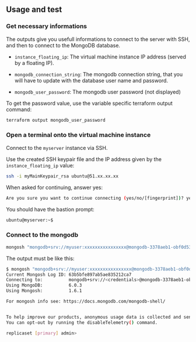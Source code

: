 
## Usage and test

### Get necessary informations

The outputs give you usefull informations to connect to the server with SSH, and then to connect to the MongoDB database.

- `instance_floating_ip`: The virtual machine instance IP address (served by a floating IP).

- `mongodb_connection_string`: The mongodb connection string, that you will have to update with the database user name and password.

- `mongodb_user_password`: The mongodb user password (not displayed)

To get the password value, use the variable specific terraform output command:

```bash
terraform output mongodb_user_password
```

### Open a terminal onto the virtual machine instance

Connect to the `myserver` instance via SSH.

Use the created SSH keypair file and the IP address given by the `instance_floating_ip` value:

```bash
ssh -i myMainKeypair_rsa ubuntu@51.xx.xx.xx
```

When asked for continuing, answer yes:

```bash
Are you sure you want to continue connecting (yes/no/[fingerprint])? yes
```

You should have the bastion prompt:

```bash
ubuntu@myserver:~$
```

### Connect to the mongodb

```bash
mongosh "mongodb+srv://myuser:xxxxxxxxxxxxxxxx@mongodb-3378aeb1-obf0d5312.database.cloud.ovh.net/admin?replicaSet=replicaset&tls=true"
```

The output must be like this:

```bash
$ mongosh "mongodb+srv://myuser:xxxxxxxxxxxxxxxx@mongodb-3378aeb1-obf0d5312.database.cloud.ovh.net/admin?replicaSet=replicaset&tls=true"
Current Mongosh Log ID: 63b5bfe897ab5ae835212ca7
Connecting to:          mongodb+srv://<credentials>@mongodb-3378aeb1-obf0d5312.database.cloud.ovh.net/admin?replicaSet=replicaset&tls=true&appName=mongosh+1.6.1
Using MongoDB:          6.0.3
Using Mongosh:          1.6.1

For mongosh info see: https://docs.mongodb.com/mongodb-shell/


To help improve our products, anonymous usage data is collected and sent to MongoDB periodically (https://www.mongodb.com/legal/privacy-policy).
You can opt-out by running the disableTelemetry() command.

replicaset [primary] admin>
```

